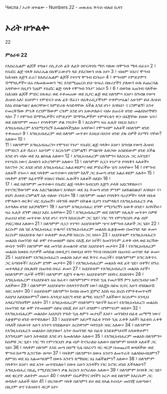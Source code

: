 ﻿
 Числа / ኦሪት ዘኍልቍ - Numbers 22 - መጽሐፍ ቅዱስ ብሉይ ኪዳን
# ኦሪት ዘኍልቍ
22
### ምዕራፍ 22
የእስራኤልም ልጆች ተጓዙ፥ በኢያሪኮ ፊት ለፊት በዮርዳኖስ ማዶ ባለው በሞዓብ ሜዳ ሰፈሩ።
2 ፤ የሴፎር ልጅ ባላቅ እስራኤል በአሞራውያን ላይ ያደረገውን ሁሉ አየ።
3 ፤ ብዙም ነበረና ሞዓብ ከሕዝቡ እጅግ ፈራ፤ ከእስራኤልም ልጆች የተነሣ ሞዓብ ደነገጠ።
4 ፤ ሞዓብም የምድያምን ሽማግሌዎች። በሬ የለመለመውን ሣር እንደሚጨርስ ይህ ጭፍራ በዙሪያችን ያለውን ሁሉ ይጨርሳል አላቸው። በዚያን ጊዜም የሴፎር ልጅ ባላቅ የሞዓብ ንጉሥ ነበረ።
5 ፤
6 ፤ በወንዙ አጠገብ ባለችው በሕዝቡ ልጆች ምድር በፋቱራ ወደ ተቀመጠው ወደ ቢዖር ልጅ ወደ በለዓም። እነሆ፥ ከግብፅ የወጣ ሕዝብ አለ፤ እነሆም፥ የምድሩን ሁሉ ፊት ሸፈነ፥ በአቅራቢያችንም ተቀምጦአል፤ አሁንም ይህ ሕዝብ ከእኔ ይበልጣልና ልወጋቸውና ከምድሪቱ ላሳድዳቸው እችል እንደ ሆነ፥ እባክህ፥ ና ርገምልኝ፤ አንተ የመረቅኸው ምሩቅ የረገምኸውም ርጉም እንደ ሆነ አውቃለሁና ብሎ ይጠሩት ዘንድ መልእክተኞቹን ላከ።
7 ፤ የሞዓብ ሽማግሌዎችና የምድያም ሽማግሌዎችም የምዋርቱን ዋጋ በእጃቸው ይዘው ሄዱ፤ ወደ በለዓምም መጡ፥ የባላቅንም ቃል ነገሩት።
8 ፤ እርሱም። ዛሬ ሌሊት በዚህ እደሩ፥ እግዚአብሔርም እንደሚነግረኝ እመልስላችኋለሁ አላቸው፤ የሞዓብም አለቆች በበለዓም ዘንድ ተቀመጡ።
9 ፤ እግዚአብሔርም ወደ በለዓም መጥቶ። እነዚህ በአንተ ዘንድ ያሉ ሰዎች እነማን ናቸው? አለው።
10 ፤  
11 ፤ በለዓምም እግዚአብሔርን። የሞዓብ ንጉሥ የሴፎር ልጅ ባላቅ። እነሆ፥ ከግብፅ የወጣ ሕዝብ የምድርን ፊት ሸፈነ፥ አሁንም ና እርሱንም ርገምልኝ፤ ምናልባት እወጋው አሳድደውም ዘንድ እችል እንደ ሆነ ብሎ ወደ እኔ ልኮአል አለው።
12 ፤ እግዚአብሔርም በለዓምን። ከእነርሱ ጋር አትሂድ፤ የተባረከ ነውና ሕዝቡን አትረግምም አለው።
13 ፤ በለዓምም ሲነጋ ተነሥቶ የባላቅን አለቆች። ከእናንተ ጋር እሄድ ዘንድ እግዚአብሔር አልፈቀደምና ወደ ምድራችሁ ሂዱ አላቸው።
14 ፤ የሞዓብ አለቆች ተነሡ፥ ወደ ባላቅም መጥተው። በለዓም ከእኛ ጋር ይመጣ ዘንድ አልፈቀደም አሉት።
15 ፤ ባላቅም ደግሞ ከፊተኞች የበዙና የከበሩ ሌሎችን አለቆች ሰደደ።
16 ፤  
17 ፤ ወደ በለዓምም መጥተው። የሴፎር ልጅ ባላቅ። ክብርህን እጅግ ታላቅ አደርገዋለሁና፥ የተናገርኸውንም ሁሉ አደርግልሃለሁና እባክህ፥ ወደ እኔ ትመጣ ዘንድ ምንም አይከልክልህ፤ እባክህ፥ ና፥ ይህን ሕዝብ ርገምልኝ አለ ብለው ነገሩት።
18 ፤ በለዓምም መልሶ የባላቅን ባሪያዎች። ባላቅ በቤቱ የሞላውን ወርቅና ብር ቢሰጠኝ፥ በትንሹ ወይም በትልቁ ቢሆን የአምላኬን የእግዚአብሔርን ቃል እተላለፍ ዘንድ አይቻለኝም፤
19 ፤ አሁንም እግዚአብሔር ደግሞ የሚነግረኝን አውቅ ዘንድ፥ እባካችሁ፥ ዛሬ ሌሊት ደግሞ በዚህ እደሩ አላቸው።
20 ፤ እግዚአብሔርም ወደ በለዓም በሌሊት መጥቶ። ሰዎቹ ይጠሩህ ዘንድ መጥተው እንደ ሆነ፥ ተነሣ ከእነርሱም ጋር ሂድ፤ ነገር ግን የምነግርህን ቃል ብቻ ታደርጋለህ አለው።
21 ፤ በለዓምም ሲነጋ ተነሣ፥ አህያይቱንም ጭኖ ከሞዓብ አለቆች ጋር ሄደ።
22 ፤ እርሱም ስለ ሄደ እግዚአብሔር ተቈጣ፤ የእግዚአብሔርም መልአክ ሊቋቋመው በመንገድ ላይ ቆመ። እርሱም በአህያይቱ ላይ፥ ሁለቱም ሎሌዎቹ ከእርሱ ጋር ነበሩ።
23 ፤ አህያይቱም የእግዚአብሔርን መልአክ በመንገድ ላይ ቆሞ የተመዘዘም ሰይፍ በእጁ ይዞ አየች፤ ከመንገዱም ፈቀቅ ብላ ወደ እርሻው ውስጥ ገባች፤ በለዓምም ወደ መንገድ ይመልሳት ዘንድ አህያይቱን መታት።
24 ፤ የእግዚአብሔርም መልአክ ከወይኑ ቦታዎች መካከል በወዲያና በወዲህ ወገን ግንብ በነበረበት በጠባብ መንገድ ላይ ቆመ።
25 ፤ አህያይቱም የእግዚአብሔርን መልአክ አይታ ወደ ቅጥሩ ተጠጋች፥ የበለዓምንም እግር ከቅጥሩ ጋር አጣበቀች፤ እርሱም ደግሞ መታት።
26 ፤ የእግዚአብሔርም መልአክ ወደ ፊት ሄደ፥ በቀኝና በግራ መተላለፊያ በሌለበት በጠባብ ስፍራ ቆመ።
27 ፤ አህያይቱም የእግዚአብሔርን መልአክ አየች፥ ከበለዓምም በታች ተኛች፤ በለዓምም እጅግ ተቈጣ፥ አህያይቱንም በበትሩ ደበደባት።
28 ፤ እግዚአብሔርም የአህያይቱን አፍ ከፈተ፥ በለዓምንም። ሦስት ጊዜ የመታኸኝ ምን አድርጌብህ ነው? አለችው።
29 ፤ በለዓምም አህያይቱን። ስላላገጥሽብኝ ነው፤ በእጄስ ሰይፍ ቢኖር አሁን በገደልሁሽ ነበር አላት።
30 ፤ አህያይቱም በለዓምን። ከብዙ ዘመን ጀምሮ እስከ ዛሬ ድረስ የምትቀመጥብኝ አህያህ አይደለሁምን? በውኑ እንዲህ አደርግ ዘንድ ልማዴ ነበረን? አለችው። እርሱም። እንዲህ አላደረግሽብኝም አላት።
31 ፤ እግዚአብሔርም የበለዓምን ዓይኖች ከፈተ፤ የእግዚአብሔርን መልአክ በመንገድ ላይ ቆሞ የተመዘዘም ሰይፍ በእጁ ይዞ አየ፤ ሰገደም፥ በግምባሩም ወደቀ።
32 ፤ የእግዚአብሔርም መልአክ። አህያህን ሦስት ጊዜ ለምን መታህ? እነሆ፥ መንገድህ በፊቴ ጠማማ ነውና እቋቋምህ ዘንድ ወጥቼአለሁ፤
33 ፤ አህያይቱም አይታኝ ከፊቴ ሦስት ጊዜ ፈቀቅ አለች፤ ከፊቴስ ፈቀቅ ባላለች በእውነት አሁን አንተን በገደልሁህ፥ እርስዋንም ባዳንኋት ነበር አለው።
34 ፤ በለዓምም የእግዚአብሔርን መልአክ። በድያለሁ፤ አንተ በመንገድ ላይ በፊቴ እንደቆምህብኝ አላወቅሁም፤ እንግዲህም አሁን አትወድድ እንደ ሆነ እመለሳለሁ አለው።
35 ፤ የእግዚአብሔርም መልአክ በለዓምን። ከሰዎቹ ጋር ሂድ፥ ነገር ግን የምናገርህን ቃል ብቻ ትናገራለህ አለው። በለዓምም ከባላቅ አለቆች ጋር ሄደ።
36 ፤ ባላቅም በለዓም እንደ መጣ በሰማ ጊዜ በአርኖን ዳር ዳርቻ በመጨረሻ ወዳለችው ወደ ሞዓብ ከተማ ሊገናኘው ወጣ።
37 ፤ ባላቅም በለዓምን። በውኑ አንተን ለመጥራት አልላክሁብህምን? ለምንስ ወደ እኔ አልመጣህም? በውኑ አንተን ለማክበር እኔ አልችልምን? አለው።
38 ፤ በለዓምም ባላቅን። እነሆ፥ ወደ አንተ መጥቼአለሁ፤ በውኑ አሁን አንዳችን ነገር እናገር ዘንድ እችላለሁን? እግዚአብሔር በአፌ የሚያደርገውን ቃል እርሱን እናገራለሁ አለው።
39 ፤ በለዓምም ከባላቅ ጋር ሄደ፥ ወደ ቂርያት ሐጾትም መጡ።
40 ፤ ባላቅም በሬዎችንና በጎችን አርዶ ወደ በለዓም ከእርሱም ጋር ወዳሉት አለቆች ላከ።
41 ፤ በነጋውም ባላቅ በለዓምን ይዞ ወደ በኣል ኮረብታ መስገጃ አወጣው፤ በዚያም ሆኖ የሕዝቡን ዳርቻ አየ። 
